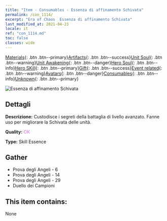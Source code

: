 ```yaml
---
title: "Item - Consumables - Essenza di affinamento Schivata"
permalink: /con_1114/
excerpt: "Era of Chaos  Essenza di affinamento Schivata"
last_modified_at: 2021-04-23
locale: it
ref: "con_1114.md"
toc: false
classes: wide
---
```

 [Materials](/ItemsIT/){: .btn .btn--primary}[Artifacts](/ItemsIT/Artifacts/){: .btn .btn--success}[Unit Soul](/ItemsIT/UnitSoul/){: .btn .btn--warning}[Unit Awakening](/ItemsIT/UnitAwakening/){: .btn .btn--danger}[Hero Soul](/ItemsIT/HeroSoul/){: .btn .btn--info}[Hero SKill](/ItemsIT/HeroSkill/){: .btn .btn--primary}[Gift](/ItemsIT/Gift/){: .btn .btn--success}[Event related](/ItemsIT/Events/){: .btn .btn--warning}[Avatars](/ItemsIT/Avatars/){: .btn .btn--danger}[Consumables](/ItemsIT/Consumables/){: .btn .btn--info}[Unknown](/ItemsIT/Unknown/){: .btn .btn--primary}

 ![Essenza di affinamento Schivata](/images/t/i_7005.png)

## Dettagli
 **Descrizione:** Custodisce i segreti della battaglia di livello avanzato. Fanne uso per migliorare la Schivata delle unità.

 **Quality:** <span style="color: #DA70D6">OK</span>

 **Type:** Skill Essence

## Gather

*    Prova degli Angeli - 6 
*    Prova degli Angeli - 14 
*    Prova degli Angeli - 29 
*    Duello dei Campioni 

## This item contains:

  None

